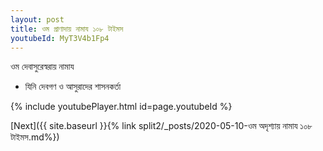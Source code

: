 ```yaml
---
layout: post
title: ওম প্রাণাদায় নামায ১০৮ টাইমস
youtubeId: MyT3V4b1Fp4
---
```

 
 
 ওম দেবাসুরেস্বরায় নামায  
 
 -  যিনি দেবগণ ও আসুরাদের শাসনকর্তা 
 
  
 
  
 
 
 
 
 
 


{% include youtubePlayer.html id=page.youtubeId %}
 
[Next]({{ site.baseurl }}{% link  split2/_posts/2020-05-10-ওম অদৃশ্যায় নামায ১০৮ টাইমস.md%})
 
